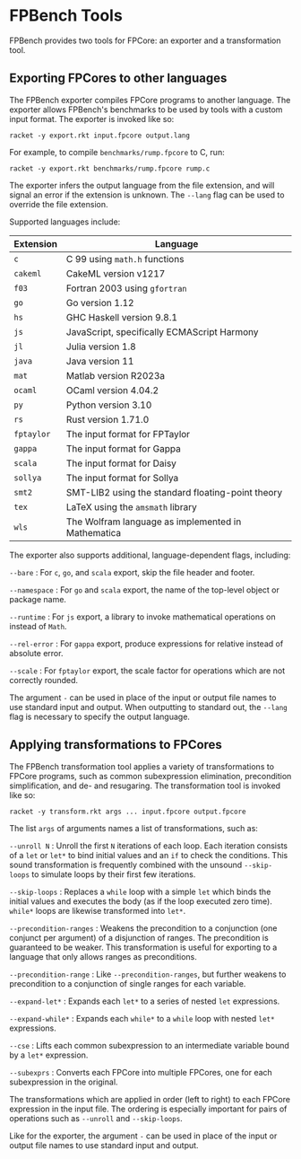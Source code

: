 # FPBench Tools

FPBench provides two tools for FPCore: an exporter and a
transformation tool.

## Exporting FPCores to other languages

The FPBench exporter compiles FPCore programs to another language. The
exporter allows FPBench's benchmarks to be used by tools with a custom
input format. The exporter is invoked like so:

``` shell
racket -y export.rkt input.fpcore output.lang
```

For example, to compile `benchmarks/rump.fpcore` to C, run:

``` shell
racket -y export.rkt benchmarks/rump.fpcore rump.c
```

The exporter infers the output language from the file extension, and
will signal an error if the extension is unknown. The `--lang` flag
can be used to override the file extension.

Supported languages include:

| Extension  | Language                                           |
|------------|----------------------------------------------------|
| `c`        | C 99 using `math.h` functions                      |
| `cakeml`   | CakeML version v1217                               |
| `f03`      | Fortran 2003 using `gfortran`                      |
| `go`       | Go version 1.12                                    |
| `hs`       | GHC Haskell version 9.8.1                          |
| `js`       | JavaScript, specifically ECMAScript Harmony        |
| `jl`       | Julia version 1.8                                  |
| `java`     | Java version 11                                    |
| `mat`      | Matlab version R2023a                              |
| `ocaml`    | OCaml version 4.04.2                               |
| `py`       | Python version 3.10                                |
| `rs`       | Rust version 1.71.0                                |
| `fptaylor` | The input format for FPTaylor                      |
| `gappa`    | The input format for Gappa                         |
| `scala`    | The input format for Daisy                         |
| `sollya`   | The input format for Sollya                        |
| `smt2`     | SMT-LIB2 using the standard floating-point theory  |
| `tex`      | LaTeX using the `amsmath` library                  |
| `wls`      | The Wolfram language as implemented in Mathematica |

The exporter also supports additional, language-dependent flags,
including:

`--bare`
:   For `c`, `go`, and `scala` export, skip the file header and
    footer.

`--namespace`
:   For `go` and `scala` export, the name of the top-level object or
    package name.

`--runtime`
:   For `js` export, a library to invoke mathematical operations on
    instead of `Math`.

`--rel-error`
:   For `gappa` export, produce expressions for relative instead of
    absolute error.

`--scale`
:   For `fptaylor` export, the scale factor for operations which
    are not correctly rounded.

The argument `-` can be used in place of the input or output file
names to use standard input and output. When outputting to standard
out, the `--lang` flag is necessary to specify the output language.

## Applying transformations to FPCores

The FPBench transformation tool applies a variety of transformations to
FPCore programs, such as common subexpression elimination, precondition
simplification, and de- and resugaring. The transformation tool is
invoked like so:

``` shell
racket -y transform.rkt args ... input.fpcore output.fpcore
```

The list `args` of arguments names a list of transformations, such as:

`--unroll N`
:   Unroll the first `N` iterations of each loop. Each iteration
    consists of a `let` or `let*` to bind initial values and an `if`
    to check the conditions. This sound transformation is frequently
    combined with the unsound `--skip-loops` to simulate loops by
    their first few iterations.

`--skip-loops`
:   Replaces a `while` loop with a simple `let` which binds the initial
    values and executes the body (as if the loop executed zero time).
    `while*` loops are likewise transformed into `let*`.

`--precondition-ranges`
:   Weakens the precondition to a conjunction (one conjunct per
    argument) of a disjunction of ranges. The precondition is guaranteed
    to be weaker. This transformation is useful for exporting to a
    language that only allows ranges as preconditions.

`--precondition-range`
:   Like `--precondition-ranges`, but further weakens to precondition to
    a conjunction of single ranges for each variable.

`--expand-let*`
:   Expands each `let*` to a series of nested `let` expressions.

`--expand-while*`
:   Expands each `while*` to a `while` loop with nested `let*`
    expressions.

`--cse`
:   Lifts each common subexpression to an intermediate variable bound by
    a `let*` expression.

`--subexprs`
:   Converts each FPCore into multiple FPCores, one for each
    subexpression in the original.

The transformations which are applied in order (left to right) to each
FPCore expression in the input file. The ordering is especially
important for pairs of operations such as `--unroll` and
`--skip-loops`.

Like for the exporter, the argument `-` can be used in place of the
input or output file names to use standard input and output.
